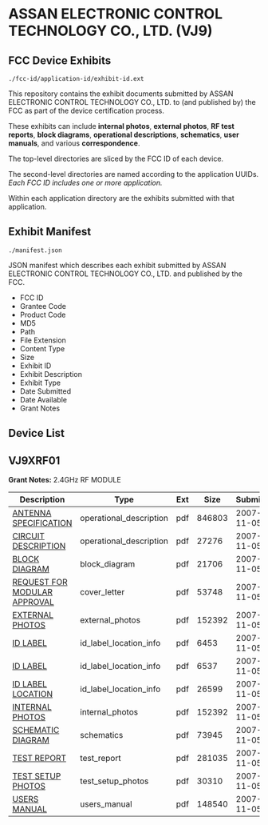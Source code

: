 # ASSAN ELECTRONIC CONTROL TECHNOLOGY CO., LTD. (VJ9)
## FCC Device Exhibits

```
./fcc-id/application-id/exhibit-id.ext
```

This repository contains the exhibit documents submitted by ASSAN ELECTRONIC CONTROL TECHNOLOGY CO., LTD. to (and published by) the FCC as part of the device certification process.

These exhibits can include **internal photos**, **external photos**, **RF test reports**, **block diagrams**, **operational descriptions**, **schematics**, **user manuals**, and various **correspondence**.

The top-level directories are sliced by the FCC ID of each device.

The second-level directories are named according to the application UUIDs. *Each FCC ID includes one or more application.*

Within each application directory are the exhibits submitted with that application. 

## Exhibit Manifest

```
./manifest.json
```

JSON manifest which describes each exhibit submitted by ASSAN ELECTRONIC CONTROL TECHNOLOGY CO., LTD. and published by the FCC.

- FCC ID
- Grantee Code
- Product Code
- MD5
- Path
- File Extension
- Content Type
- Size
- Exhibit ID
- Exhibit Description
- Exhibit Type
- Date Submitted
- Date Available
- Grant Notes

## Device List
## VJ9XRF01
**Grant Notes:** 2.4GHz RF MODULE

| Description | Type | Ext | Size | Submitted | Available |
| ----------- | ---- | --- | ---- | --------- | --------- |
| [ANTENNA SPECIFICATION](VJ9XRF01/f97bc3e4e6599dfe2f549471e5a2df41/863803.pdf) | operational_description | pdf | 846803 | 2007-11-05 | 2007-11-05 |
| [CIRCUIT DESCRIPTION](VJ9XRF01/f97bc3e4e6599dfe2f549471e5a2df41/863798.pdf) | operational_description | pdf | 27276 | 2007-11-05 | 2007-11-05 |
| [BLOCK DIAGRAM](VJ9XRF01/f97bc3e4e6599dfe2f549471e5a2df41/863797.pdf) | block_diagram | pdf | 21706 | 2007-11-05 | 2007-11-05 |
| [REQUEST FOR MODULAR APPROVAL](VJ9XRF01/f97bc3e4e6599dfe2f549471e5a2df41/863804.pdf) | cover_letter | pdf | 53748 | 2007-11-05 | 2007-11-05 |
| [EXTERNAL PHOTOS](VJ9XRF01/f97bc3e4e6599dfe2f549471e5a2df41/863800.pdf) | external_photos | pdf | 152392 | 2007-11-05 | 2007-11-05 |
| [ID LABEL](VJ9XRF01/f97bc3e4e6599dfe2f549471e5a2df41/863799.pdf) | id_label_location_info | pdf | 6453 | 2007-11-05 | 2007-11-05 |
| [ID LABEL](VJ9XRF01/f97bc3e4e6599dfe2f549471e5a2df41/863801.pdf) | id_label_location_info | pdf | 6537 | 2007-11-05 | 2007-11-05 |
| [ID LABEL LOCATION](VJ9XRF01/f97bc3e4e6599dfe2f549471e5a2df41/863802.pdf) | id_label_location_info | pdf | 26599 | 2007-11-05 | 2007-11-05 |
| [INTERNAL PHOTOS](VJ9XRF01/f97bc3e4e6599dfe2f549471e5a2df41/863800.pdf) | internal_photos | pdf | 152392 | 2007-11-05 | 2007-11-05 |
| [SCHEMATIC DIAGRAM](VJ9XRF01/f97bc3e4e6599dfe2f549471e5a2df41/863807.pdf) | schematics | pdf | 73945 | 2007-11-05 | 2007-11-05 |
| [TEST REPORT](VJ9XRF01/f97bc3e4e6599dfe2f549471e5a2df41/863805.pdf) | test_report | pdf | 281035 | 2007-11-05 | 2007-11-05 |
| [TEST SETUP PHOTOS](VJ9XRF01/f97bc3e4e6599dfe2f549471e5a2df41/863808.pdf) | test_setup_photos | pdf | 30310 | 2007-11-05 | 2007-11-05 |
| [USERS MANUAL](VJ9XRF01/f97bc3e4e6599dfe2f549471e5a2df41/863806.pdf) | users_manual | pdf | 148540 | 2007-11-05 | 2007-11-05 |
